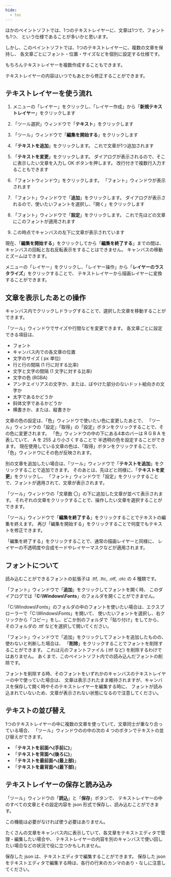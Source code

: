 ```yaml
---
hide:
  - toc
---
```


ほかのペイントソフトでは、1つのテキストレイヤーに、文章は1つで、フォントも1つ、
という仕様であることが多いかと思います。

しかし、このペイントソフトでは、1つのテキストレイヤーに、複数の文章を保持し、
各文章ごとにフォント・位置・サイズなどを個別に設定する仕様です。

もちろんテキストレイヤーを複数作成することもできます。

テキストレイヤーの内容はいつでもあとから修正することができます。


## テキストレイヤーを使う流れ

1. メニューの「レイヤー」をクリックし、「レイヤー作成」から「__新規テキストレイヤー__」をクリックします

1. 「ツール選択」ウィンドウで「__テキスト__」をクリックします

1. 「ツール」ウィンドウで「__編集を開始する__」をクリックします

1. 「__テキストを追加__」をクリックします。
これで文章が1つ追加されます

1. 「__テキストを変更__」をクリックします。
ダイアログが表示されるので、そこに表示したい文章を入力し OK ボタンを押します。
改行付きで複数行入力することもできます

1. 「フォントウィンドウ」をクリックします。
「フォント」ウィンドウが表示されます

1. 「フォント」ウィンドウで「__追加__」をクリックします。
ダイアログが表示されるので、使いたいフォントを選択し、「開く」をクリックします

1. 「フォント」ウィンドウで「__設定__」をクリックします。
これで先ほどの文章にこのフォントが適用されます

1. この時点でキャンバスの左下に文章が表示されています

現在、「__編集を開始する__」をクリックしてから「__編集を終了する__」までの間は、
キャンバスの回転と左右反転表示をすることはできません。
キャンバスの移動とズームはできます。

メニューの「レイヤー」をクリックし、「レイヤー操作」から「__レイヤーのラスタライズ__」をクリックすることで、
テキストレイヤーから描画レイヤーに変換することができます。


## 文章を表示したあとの操作

キャンバス内でクリックしドラッグすることで、選択した文章を移動することができます。

「ツール」ウィンドウでサイズや行間などを変更できます。
各文章ごとに設定できる項目は、

+ フォント
+ キャンバス内での各文章の位置
+ 文字のサイズ ( px 単位)
+ 行と行の間隔 (1 行に対する比率)
+ 文字と文字の間隔 (1 文字に対する比率)
+ 文字の色 (RGBA)
+ アンチエイリアスの文字か、または、ぼやけた部分のないドット絵向きの文字か
+ 太字であるかどうか
+ 斜体文字であるかどうか
+ 横書きか、または、縦書きか

文章の色の設定は、「色」ウィンドウで使いたい色に変更したあとで、
「ツール」ウィンドウの「設定」「取得」の「設定」ボタンをクリックすることで、その色に変更されます。
「色」ウィンドウの中の下にある4本のバーは R G B A を表していて、 A を 255 より小さくすることで
半透明の色を設定することができます。
現在使用している文章の色は、「取得」ボタンをクリックすることで、「色」ウィンドウにその色が反映されます。


別の文章を追加したい場合は、「ツール」ウィンドウで「__テキストを追加__」をクリックすることで追加できます。
そのあとは、先ほどと同様に、「__テキストを変更__」をクリックし、
「フォント」ウィンドウで「設定」をクリックすることで、フォントが適用されて、文章が表示されます。

「ツール」ウィンドウの「文章数 〇」の下に追加した文章が並べて表示されます。
それぞれの文章をクリックすることで、操作したい文章を選択することができます。

「ツール」ウィンドウで「__編集を終了する__」をクリックすることでテキストの編集を終えます。
再び「編集を開始する」をクリックすることで何度でもテキストを修正できます。

「編集を終了する」をクリックすることで、通常の描画レイヤーと同様に、
レイヤーの不透明度や合成モードやレイヤーマスクなどが適用されます。


## フォントについて

読み込むことができるフォントの拡張子は .ttf, .ttc, .otf, .otc の 4 種類です。

「フォント」ウィンドウで「__追加__」をクリックしてフォントを開く時、
このダイアログでは「__C:\Windows\Fonts__」のフォルダを開くことができません。

「C:\Windows\Fonts」のフォルダの中のフォントを使いたい場合は、エクスプローラーで「C:\Windows\Fonts」を開いて、
使いたいフォントを選択し、右クリックから「コピー」をし、どこか別のフォルダで「貼り付け」をしてから、
そのフォルダの .ttf などを選択して開いてください。

「フォント」ウィンドウで「追加」をクリックしてフォントを追加したものの、使わないと判断した場合は、
「__削除__」をクリックすることでフォントを削除することができます。
これは元のフォントファイル (.ttf など) を削除するわけではありません。
あくまで、このペイントソフト内での読み込んだフォントの削除です。

フォントを削除する時、そのフォントをいずれかのキャンバスのテキストレイヤーの中で使っていた場合は、
文章は表示されたまま維持されますが、キャンバスを保存して開く時やそのテキストレイヤーを編集する時に、
フォントが読み込まれていないため、文章が表示されない状態になるので注意してください。


## テキストの並び替え

1つのテキストレイヤーの中に複数の文章を使っていて、文章同士が重なり合っている場合、
「ツール」ウィンドウのの中の次の 4 つのボタンでテキストの並び替えができます。

+ 「__テキストを前面へ(手前に)__」
+ 「__テキストを背面へ(後ろに)__」
+ 「__テキストを最前面へ(最上部)__」
+ 「__テキストを最背面へ(最下部)__」


## テキストレイヤーの保存と読み込み

「ツール」ウィンドウの「__読込__」と「__保存__」ボタンで、
テキストレイヤーの中のすべての文章とその設定内容を json 形式で保存し、読み込むことができます。

この機能は必要がなければ使う必要はありません。

たくさんの文章をキャンバス内に表示していて、各文章をテキストエディタで管理・編集したい場合や、
テキストレイヤーの内容を別のキャンバスで使い回したい場合などの状況で役に立つかもしれません。

保存した json は、テキストエディタで編集することができます。
保存した json をテキストエディタで編集する時は、各行の行末のカンマのあり・なしに注意してください。
